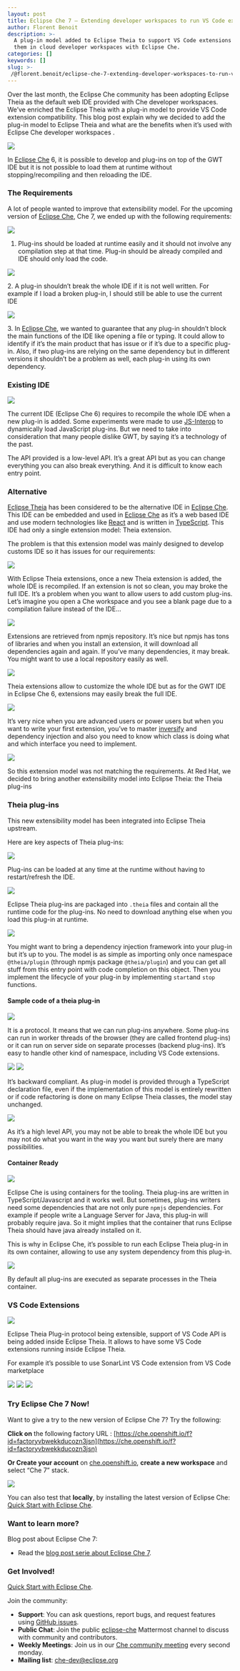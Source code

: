 ```yaml
---
layout: post
title: Eclipse Che 7 — Extending developer workspaces to run VS Code extensions in the cloud
author: Florent Benoit
description: >-
  A plug-in model added to Eclipse Theia to support VS Code extensions and run
  them in cloud developer workspaces with Eclipse Che.
categories: []
keywords: []
slug: >-
 /@florent.benoit/eclipse-che-7-extending-developer-workspaces-to-run-vs-code-extensions-in-the-cloud
---
```


Over the last month, the Eclipse Che community has been adopting Eclipse Theia as the default web IDE provided with Che developer workspaces. We’ve enriched the Eclipse Theia with a plug-in model to provide VS Code extension compatibility. This blog post explain why we decided to add the plug-in model to Eclipse Theia and what are the benefits when it’s used with Eclipse Che developer workspaces .

![](https://cdn-images-1.medium.com/max/800/0*lQP7_HqXIafdcecV.jpg)

In [Eclipse Che](https://www.eclipse.org/che) 6, it is possible to develop and plug-ins on top of the GWT IDE but it is not possible to load them at runtime without stopping/recompiling and then reloading the IDE.

### The Requirements

A lot of people wanted to improve that extensibility model. For the upcoming version of [Eclipse Che](http://eclipse.org/che), Che 7, we ended up with the following requirements:

![](https://cdn-images-1.medium.com/max/800/1*G2fjiJG3NWqw8hPWJgVDfg.png)

1.  Plug-ins should be loaded at runtime easily and it should not involve any compilation step at that time. Plug-in should be already compiled and IDE should only load the code.

![](https://cdn-images-1.medium.com/max/800/1*vUEntDKhbofTukMqGgyKkg.png)

2\. A plug-in shouldn’t break the whole IDE if it is not well written. For example if I load a broken plug-in, I should still be able to use the current IDE

![](https://cdn-images-1.medium.com/max/800/1*rNDJzvEAo17bvtMVjEdQ0g.png)

3\. In [Eclipse Che](http://eclipse.org/che), we wanted to guarantee that any plug-in shouldn’t block the main functions of the IDE like opening a file or typing. It could allow to identify if it’s the main product that has issue or if it’s due to a specific plug-in. Also, if two plug-ins are relying on the same dependency but in different versions it shouldn’t be a problem as well, each plug-in using its own dependency.

### Existing IDE

![](https://cdn-images-1.medium.com/max/800/1*DAEuLnhX-i4Xy0rbuQfLiQ.png)

The current IDE (Eclipse Che 6) requires to recompile the whole IDE when a new plug-in is added. Some experiments were made to use [JS-Interop](http://www.gwtproject.org/doc/latest/DevGuideCodingBasicsJsInterop.html) to dynamically load JavaScript plug-ins. But we need to take into consideration that many people dislike GWT, by saying it’s a technology of the past.

The API provided is a low-level API. It’s a great API but as you can change everything you can also break everything. And it is difficult to know each entry point.

### Alternative

[Eclipse Theia](https://www.eclipse.org/theia) has been considered to be the alternative IDE in [Eclipse Che](http://eclipse.org/che). This IDE can be embedded and used in [Eclipse Che](http://eclipse.org/che) as it’s a web based IDE and use modern technologies like [React](https://reactjs.org/) and is written in [TypeScript](https://www.typescriptlang.org/). This IDE had only a single extension model: Theia extension.

The problem is that this extension model was mainly designed to develop customs IDE so it has issues for our requirements:

![](https://cdn-images-1.medium.com/max/800/1*RkQfX6SQfxESxkNPdcBXaw.png)

With Eclipse Theia extensions, once a new Theia extension is added, the whole IDE is recompiled. If an extension is not so clean, you may broke the full IDE. It’s a problem when you want to allow users to add custom plug-ins.  
Let’s imagine you open a Che workspace and you see a blank page due to a compilation failure instead of the IDE…

![](https://cdn-images-1.medium.com/max/800/1*iL2dsirgV1lc9hnEv4uE3g.png)

Extensions are retrieved from npmjs repository. It’s nice but npmjs has tons of libraries and when you install an extension, it will download all dependencies again and again. If you’ve many dependencies, it may break. You might want to use a local repository easily as well.

![](https://cdn-images-1.medium.com/max/800/1*v9Q4xIot0okskDI8IfXmPw.png)

Theia extensions allow to customize the whole IDE but as for the GWT IDE in Eclipse Che 6, extensions may easily break the full IDE.

![](https://cdn-images-1.medium.com/max/800/1*WGG-1miS8yq1iguGoDip4w.png)

It’s very nice when you are advanced users or power users but when you want to write your first extension, you’ve to master [inversify](http://inversify.io/) and dependency injection and also you need to know which class is doing what and which interface you need to implement.

![](https://cdn-images-1.medium.com/max/800/1*eapMvHtrxK92E9wYh9CV-A.png)

So this extension model was not matching the requirements. At Red Hat, we decided to bring another extensibility model into Eclipse Theia: the Theia plug-ins

### Theia plug-ins

This new extensibility model has been integrated into Eclipse Theia upstream.

Here are key aspects of Theia plug-ins:

![](https://cdn-images-1.medium.com/max/800/1*hgD983O-549v2IzMMmx-SA.png)

Plug-ins can be loaded at any time at the runtime without having to restart/refresh the IDE.

![](https://cdn-images-1.medium.com/max/800/1*5Gyw2iLfSa-bIdwoVS5czQ.png)

Eclipse Theia plug-ins are packaged into `.theia` files and contain all the runtime code for the plug-ins. No need to download anything else when you load this plug-in at runtime.

![](https://cdn-images-1.medium.com/max/800/1*9l4NrkIGBqwvCR1ibEOUtQ.png)

You might want to bring a dependency injection framework into your plug-in but it’s up to you. The model is as simple as importing only once namespace `@theia/plugin` (through npmjs package `@theia/plugin`) and you can get all stuff from this entry point with code completion on this object. Then you implement the lifecycle of your plug-in by implementing `start`and `stop` functions.

#### Sample code of a theia plug-in

![](https://cdn-images-1.medium.com/max/800/1*zY8tCWOmX4YpUF5M0DtfOw.png)

It is a protocol. It means that we can run plug-ins anywhere. Some plug-ins can run in worker threads of the browser (they are called frontend plug-ins) or it can run on server side on separate processes (backend plug-ins). It’s easy to handle other kind of namespace, including VS Code extensions.

![](https://cdn-images-1.medium.com/max/800/1*N7ch7PdCcOkKtcknz-5jkQ.png)
![](https://cdn-images-1.medium.com/max/800/1*HbPE-preYemMYHCBHeSX9g.png)

It’s backward compliant. As plug-in model is provided through a TypeScript declaration file, even if the implementation of this model is entirely rewritten or if code refactoring is done on many Eclipse Theia classes, the model stay unchanged.

![](https://cdn-images-1.medium.com/max/800/1*hKt1gsZTkWN0glPnJKfu4w.png)

As it’s a high level API, you may not be able to break the whole IDE but you may not do what you want in the way you want but surely there are many possibilities.

#### Container Ready

![](https://cdn-images-1.medium.com/max/800/1*n5Acsc2XWmy9RJVy6vSWQw.png)

Eclipse Che is using containers for the tooling. Theia plug-ins are written in TypeScript/Javascript and it works well. But sometimes, plug-ins writers need some dependencies that are not only pure `npmjs` dependencies. For example if people write a Language Server for Java, this plug-in will probably require java. So it might implies that the container that runs Eclipse Theia should have java already installed on it.

This is why in Eclipse Che, it’s possible to run each Eclipse Theia plug-in in its own container, allowing to use any system dependency from this plug-in.

![](https://cdn-images-1.medium.com/max/800/1*jWMXjumXc-n3dH2UvTyDug.png)

By default all plug-ins are executed as separate processes in the Theia container.

### VS Code Extensions

![](https://cdn-images-1.medium.com/max/600/1*kPPtr8GFjknmji2-pTECEQ.png)

Eclipse Theia Plug-in protocol being extensible, support of VS Code API is being added inside Eclipse Theia. It allows to have some VS Code extensions running inside Eclipse Theia.

For example it’s possible to use SonarLint VS Code extension from VS Code marketplace

![](https://cdn-images-1.medium.com/max/800/0*gZ8B07jSd6On5t--)
![](https://cdn-images-1.medium.com/max/800/1*BCuitm8DmPZIR8zqm5bVrA.gif)
![](https://cdn-images-1.medium.com/max/800/0*PHuAGo4Blrt99k_q)

### Try Eclipse Che 7 Now!

Want to give a try to the new version of Eclipse Che 7? Try the following:

**Click on** the following factory URL : [https://che.openshift.io/f?id=factoryvbwekkducozn3jsn](https://che.openshift.io/f?id=factoryvbwekkducozn3jsn)

**Or Create your account** on [che.openshift.io](https://che.openshift.io), **create a new workspace** and select “Che 7” stack.

![](https://cdn-images-1.medium.com/max/800/1*PChYzMeZ55Q7dJ4c3A1WSA.png)

You can also test that **locally**, by installing the latest version of Eclipse Che: [Quick Start with Eclipse Che](http://www.eclipse.org/che/docs/#getting-started).

### Want to learn more?

Blog post about Eclipse Che 7:

*   Read the [blog post serie about Eclipse Che 7](https://medium.com/p/64d79b75ca02).

### Get Involved!

[Quick Start with Eclipse Che](http://www.eclipse.org/che/docs/#getting-started).

Join the community:

*   **Support**: You can ask questions, report bugs, and request features using [GitHub issues](https://github.com/eclipse/che/issues).
*   **Public Chat**: Join the public [eclipse-che](https://mattermost.eclipse.org/eclipse/channels/eclipse-che) Mattermost channel to discuss with community and contributors.
*   **Weekly Meetings**: Join us in our [Che community meeting](https://github.com/eclipse/che/wiki/Che-Dev-Meetings) every second monday.
*   **Mailing list**: che-dev@eclipse.org